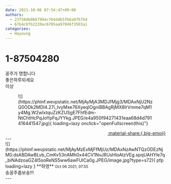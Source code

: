 ```yaml
---
date: 2021-10-06 07:54:47+09:00
authors:
  - 23f584b0b67994c764dd65fb6a9767b4
  - 67b4c6fb2220ac6705aa97046f3503a1
categories:
  - Hayoung
---
```


# 1-87504280

<div class="post-container" markdown="1">
<div class="content-container md-sidebar__scrollwrap" markdown="1">

꽁주가 명합니다<br>좋은하루되세요<br>이상
<figure markdown="1">
![](https://phinf.wevpstatic.net/MjAyMjA3MDJfMjg3/MDAxNjU2NzQ0ODk2MDI4.27i_IvyMxe76XyeqIOgniBBAgRjMX8IrVmme7qM1y4Mg.W2wIxtquZzKZUSgE7FhfEdm-NtChtHcPqJoYpFqJYYkg.JPEG/e4a950f94271431eaa68d4d791416441547.jpg){ loading=lazy onclick="openFullscreen(this)"}
</figure>


</div>
</div>

<div style="text-align: right;" markdown="1">
<a href="https://weverse.io/fromis9/fanpost/1-87504280" style="text-align: right;">:material-share:{.big-emoji}</a>
</div>
---

<div class="comments-container md-sidebar__scrollwrap" markdown="1">
<div class="comment" markdown="1">
<div class='id-container' markdown="1">
![](https://phinf.wevpstatic.net/MjAyMzExMjFfMjUz/MDAxNzAwNTQzODEzNjM0.dsABDAwBLvb_CmKv53nAMh0x44CV1NvJRUsHloAtzVEg.spqUAHYle7q_biNAdzoaGZ4l5soReNS5ww6awFUlCa0g.JPEG/image.jpg?type=s72){ pfp loading=lazy }
**<span class="artist">하영</span>** <small>Oct 06 2021, 07:55</small><br>
</div>
<div class='comment-body' markdown="1">
송꽁주좀보송!!!
</div>
</div>
</div>
---
